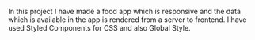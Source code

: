 In this project I have made a food app which is responsive and the data which is available in the app is rendered from a server to frontend.
I have used Styled Components for CSS and also Global Style.
